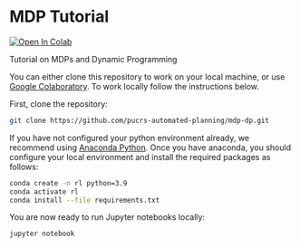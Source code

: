 # MDP Tutorial

[![Open In Colab](https://colab.research.google.com/assets/colab-badge.svg)](https://colab.research.google.com/github.com/pucrs-automated-planning/mdp-dp/blob/main/src/tutorial7-mdp.ipynb)

Tutorial on MDPs and Dynamic Programming

You can either clone this repository to work on your local machine, or use [Google Colaboratory](https://colab.research.google.com). To work locally follow the instructions below.

First, clone the repository:

```zsh
git clone https://github.com/pucrs-automated-planning/mdp-dp.git
```

If you have not configured your python environment already, we recommend using [Anaconda Python](https://www.anaconda.com). Once you have anaconda, you should configure your local environment and install the required packages as follows:

```zsh
conda create -n rl python=3.9
conda activate rl
conda install --file requirements.txt
```

You are now ready to run Jupyter notebooks locally:

```zsh
jupyter notebook
```

